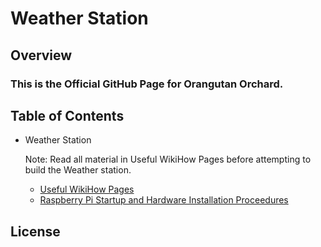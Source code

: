 # Weather Station
## Overview
### This is the Official GitHub Page for Orangutan Orchard.


## Table of Contents
* Weather Station

  Note: Read all material in Useful WikiHow Pages before attempting to build the Weather station.
  * [Useful WikiHow Pages](pages/software_hardware_install/wikihow.md)
  * [Raspberry Pi Startup and Hardware Installation Proceedures](pages/software_hardware_install/software_hardware_install.md)

## License
